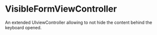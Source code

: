 # VisibleFormViewController
An extended UIviewController allowing to not hide the content behind the keyboard opened.
